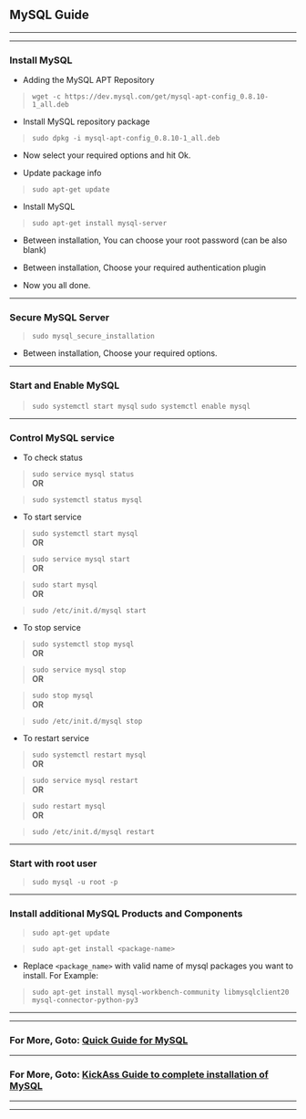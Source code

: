 ## MySQL Guide

***

***

### Install MySQL
* Adding the MySQL APT Repository

> `wget -c https://dev.mysql.com/get/mysql-apt-config_0.8.10-1_all.deb`

* Install MySQL repository package

> `sudo dpkg -i mysql-apt-config_0.8.10-1_all.deb`

* Now select your required options and hit Ok.

* Update package info

> `sudo apt-get update`

* Install MySQL

> `sudo apt-get install mysql-server`

* Between installation, You can choose your root password (can be also blank)

* Between installation, Choose your required authentication plugin 

* Now you all done.


***

### Secure MySQL Server
> `sudo mysql_secure_installation`

* Between installation, Choose your required options.


***
### Start and Enable MySQL
> `sudo systemctl start mysql`
> `sudo systemctl enable mysql`


***

### Control MySQL service
* To check status

> `sudo service mysql status`  
**OR**

> `sudo systemctl status mysql`

* To start service

> `sudo systemctl start mysql`  
**OR**

> `sudo service mysql start`  
**OR**

> `sudo start mysql`  
**OR**

> `sudo /etc/init.d/mysql start`


* To stop service

> `sudo systemctl stop mysql`  
**OR**

> `sudo service mysql stop`  
**OR**

> `sudo stop mysql`  
**OR**

> `sudo /etc/init.d/mysql stop`

* To restart service

> `sudo systemctl restart mysql`  
**OR**

> `sudo service mysql restart`  
**OR**

> `sudo restart mysql`  
**OR**

> `sudo /etc/init.d/mysql restart`


***

### Start with root user
> `sudo mysql -u root -p`


***

### Install additional MySQL Products and Components
> `sudo apt-get update`

> `sudo apt-get install <package-name>`

* Replace `<package_name>` with valid name of mysql packages you want to install. For Example:

> `sudo apt-get install mysql-workbench-community libmysqlclient20 mysql-connector-python-py3`



***

***

### For More, Goto: [Quick Guide for MySQL](https://www.tecmint.com/install-mysql-8-in-ubuntu/) 

***

### For More, Goto: [KickAss Guide to complete installation of MySQL](https://dev.mysql.com/doc/mysql-apt-repo-quick-guide/en/#apt-repo-fresh-install) 

***

***

